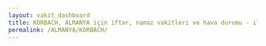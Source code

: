 ```yaml
---
layout: vakit_dashboard
title: KORBACH, ALMANYA için iftar, namaz vakitleri ve hava durumu - ilçe/eyalet seç
permalink: /ALMANYA/KORBACH/
---
```


<script type="text/javascript">
  var GLOBAL_COUNTRY = 'ALMANYA';
  var GLOBAL_CITY = 'KORBACH';
  var GLOBAL_STATE = '';
  var lat = 72;
  var lon = 21;
</script>
